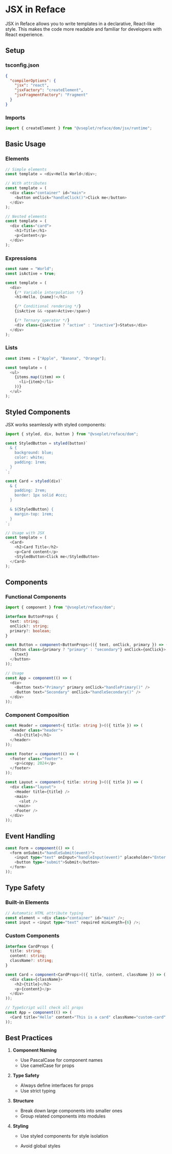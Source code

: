 # JSX in Reface

JSX in Reface allows you to write templates in a declarative, React-like style. This makes the code more readable and familiar for developers with React experience.

## Setup

### tsconfig.json

```json
{
  "compilerOptions": {
    "jsx": "react",
    "jsxFactory": "createElement",
    "jsxFragmentFactory": "Fragment"
  }
}
```

### Imports

```typescript
import { createElement } from "@vseplet/reface/dom/jsx/runtime";
```

## Basic Usage

### Elements

```typescript
// Simple elements
const template = <div>Hello World</div>;

// With attributes
const template = (
  <div class="container" id="main">
    <button onClick="handleClick()">Click me</button>
  </div>
);

// Nested elements
const template = (
  <div class="card">
    <h1>Title</h1>
    <p>Content</p>
  </div>
);
```

### Expressions

```typescript
const name = "World";
const isActive = true;

const template = (
  <div>
    {/* Variable interpolation */}
    <h1>Hello, {name}!</h1>

    {/* Conditional rendering */}
    {isActive && <span>Active</span>}

    {/* Ternary operator */}
    <div class={isActive ? "active" : "inactive"}>Status</div>
  </div>
);
```

### Lists

```typescript
const items = ["Apple", "Banana", "Orange"];

const template = (
  <ul>
    {items.map((item) => (
      <li>{item}</li>
    ))}
  </ul>
);
```

## Styled Components

JSX works seamlessly with styled components:

```typescript
import { styled, div, button } from "@vseplet/reface/dom";

const StyledButton = styled(button)`
  & {
    background: blue;
    color: white;
    padding: 1rem;
  }
`;

const Card = styled(div)`
  & {
    padding: 2rem;
    border: 1px solid #ccc;
  }

  & ${StyledButton} {
    margin-top: 1rem;
  }
`;

// Usage with JSX
const template = (
  <Card>
    <h2>Card Title</h2>
    <p>Card content</p>
    <StyledButton>Click me</StyledButton>
  </Card>
);
```

## Components

### Functional Components

```typescript
import { component } from "@vseplet/reface/dom";

interface ButtonProps {
  text: string;
  onClick?: string;
  primary?: boolean;
}

const Button = component<ButtonProps>(({ text, onClick, primary }) => (
  <button class={primary ? "primary" : "secondary"} onClick={onClick}>
    {text}
  </button>
));

// Usage
const App = component(() => (
  <div>
    <Button text="Primary" primary onClick="handlePrimary()" />
    <Button text="Secondary" onClick="handleSecondary()" />
  </div>
));
```

### Component Composition

```typescript
const Header = component<{ title: string }>(({ title }) => (
  <header class="header">
    <h1>{title}</h1>
  </header>
));

const Footer = component(() => (
  <footer class="footer">
    <p>&copy; 2024</p>
  </footer>
));

const Layout = component<{ title: string }>(({ title }) => (
  <div class="layout">
    <Header title={title} />
    <main>
      <slot />
    </main>
    <Footer />
  </div>
));
```

## Event Handling

```typescript
const Form = component(() => (
  <form onSubmit="handleSubmit(event)">
    <input type="text" onInput="handleInput(event)" placeholder="Enter text" />
    <button type="submit">Submit</button>
  </form>
));
```

## Type Safety

### Built-in Elements

```typescript
// Automatic HTML attribute typing
const element = <div class="container" id="main" />;
const input = <input type="text" required minLength={6} />;
```

### Custom Components

```typescript
interface CardProps {
  title: string;
  content: string;
  className?: string;
}

const Card = component<CardProps>(({ title, content, className }) => (
  <div class={className}>
    <h2>{title}</h2>
    <p>{content}</p>
  </div>
));

// TypeScript will check all props
const App = component(() => (
  <Card title="Hello" content="This is a card" className="custom-card" />
));
```

## Best Practices

1. **Component Naming**

   - Use PascalCase for component names
   - Use camelCase for props

2. **Type Safety**

   - Always define interfaces for props
   - Use strict typing

3. **Structure**

   - Break down large components into smaller ones
   - Group related components into modules

4. **Styling**

   - Use styled components for style isolation
   - Avoid global styles

     ```

     ```

